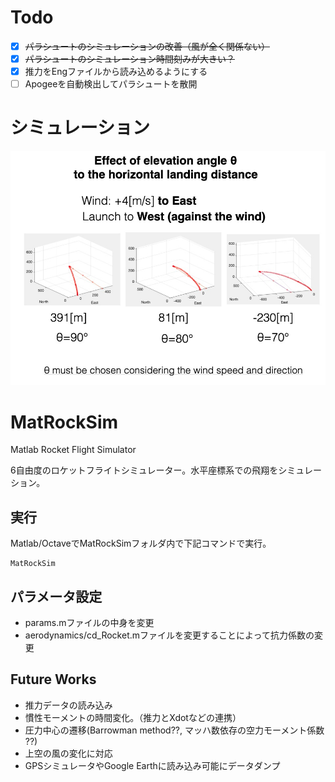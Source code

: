# Todo
- [x] ~~パラシュートのシミュレーションの改善（風が全く関係ない）~~
- [x] ~~パラシュートのシミュレーション時間刻みが大きい？~~
- [x] 推力をEngファイルから読み込めるようにする
- [ ] Apogeeを自動検出してパラシュートを散開

# シミュレーション
![](result/compareison_elevation.jpg)


# MatRockSim

Matlab Rocket Flight Simulator

6自由度のロケットフライトシミュレーター。水平座標系での飛翔をシミュレーション。

## 実行
Matlab/OctaveでMatRockSimフォルダ内で下記コマンドで実行。

    MatRockSim


## パラメータ設定
- params.mファイルの中身を変更
- aerodynamics/cd_Rocket.mファイルを変更することによって抗力係数の変更

## Future Works
- 推力データの読み込み
- 慣性モーメントの時間変化。（推力とXdotなどの連携）
- 圧力中心の遷移(Barrowman method??, マッハ数依存の空力モーメント係数 ??)
- 上空の風の変化に対応
- GPSシミュレータやGoogle Earthに読み込み可能にデータダンプ